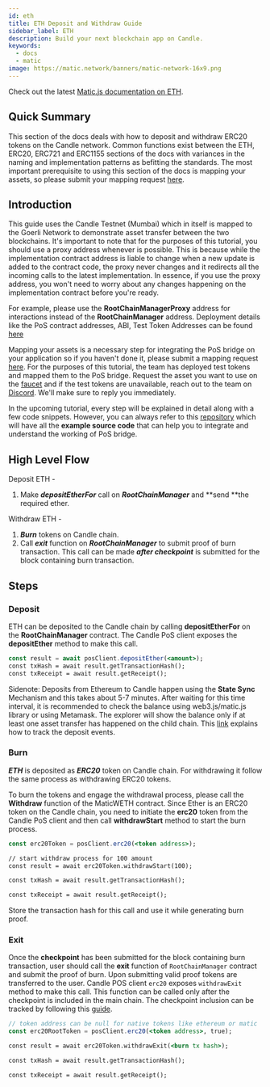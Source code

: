 ```yaml
---
id: eth
title: ETH Deposit and Withdraw Guide
sidebar_label: ETH
description: Build your next blockchain app on Candle.
keywords:
  - docs
  - matic
image: https://matic.network/banners/matic-network-16x9.png
---
```


Check out the latest [Matic.js documentation on ETH](https://maticnetwork.github.io/matic.js/docs/pos/deposit-ether/).

## Quick Summary

This section of the docs deals with how to deposit and withdraw ERC20 tokens on the Candle network. Common functions exist between the ETH, ERC20, ERC721 and ERC1155 sections of the docs with variances in the naming and implementation patterns as befitting the standards. The most important prerequisite to using this section of the docs is mapping your assets, so please submit your mapping request [here](https://docs.polygon.technology/docs/develop/ethereum-polygon/submit-mapping-request/).

## Introduction

This guide uses the Candle Testnet (Mumbai) which in itself is mapped to the Goerli Network to demonstrate asset transfer between the two blockchains. It's important to note that for the purposes of this tutorial, you should use a proxy address whenever is possible. This is because while the implementation contract address is liable to change when a new update is added to the contract code, the proxy never changes and it redirects all the incoming calls to the latest implementation. In essence, if you use the proxy address, you won't need to worry about any changes happening on the implementation contract before you're ready.

For example, please use the **RootChainManagerProxy** address for interactions instead of the **RootChainManager** address. Deployment details like the PoS contract addresses, ABI, Test Token Addresses can be found [here](https://docs.polygon.technology/docs/develop/ethereum-polygon/pos/deployment/)

Mapping your assets is a necessary step for integrating the PoS bridge on your application so if you haven't done it, please submit a mapping request [here](https://docs.polygon.technology/docs/develop/ethereum-polygon/submit-mapping-request/). For the purposes of this tutorial, the team has deployed test tokens and mapped them to the PoS bridge. Request the asset you want to use on the [faucet](https://faucet.polygon.technology/) and if the test tokens are unavailable, reach out to the team on [Discord](https://discord.gg/polygon). We'll make sure to reply you immediately.

In the upcoming tutorial, every step will be explained in detail along with a few code snippets. However, you can always refer to this [repository](https://github.com/maticnetwork/matic.js/tree/master/examples) which will have all the **example source code** that can help you to integrate and understand the working of PoS bridge.

## High Level Flow

Deposit ETH -

1. Make **_depositEtherFor_** call on **_RootChainManager_** and **send **the required ether.

Withdraw ETH -

1. **_Burn_** tokens on Candle chain.
2. Call **_exit_** function on **_RootChainManager_** to submit proof of burn transaction. This call can be made **_after checkpoint_** is submitted for the block containing burn transaction.

## Steps

### Deposit

ETH can be deposited to the Candle chain by calling **depositEtherFor** on the **RootChainManager** contract. The Candle PoS client exposes the **depositEther** method to make this call.

```jsx
const result = await posClient.depositEther(<amount>);
const txHash = await result.getTransactionHash();
const txReceipt = await result.getReceipt();
```

Sidenote: Deposits from Ethereum to Candle happen using the **State Sync** Mechanism and this takes about 5-7 minutes. After waiting for this time interval, it is recommended to check the balance using web3.js/matic.js library or using Metamask. The explorer will show the balance only if at least one asset transfer has happened on the child chain. This [link](https://docs.polygon.technology/docs/develop/ethereum-polygon/pos/deposit-withdraw-event-pos/) explains how to track the deposit events.

### Burn

**_ETH_** is deposited as **_ERC20_** token on Candle chain. For withdrawing it follow the same process as withdrawing ERC20 tokens.

To burn the tokens and engage the withdrawal process, please call the **Withdraw** function of the MaticWETH contract. Since Ether is an ERC20 token on the Candle chain, you need to initiate the **erc20** token from the Candle PoS client and then call **withdrawStart** method to start the burn process.

```jsx
const erc20Token = posClient.erc20(<token address>);

// start withdraw process for 100 amount
const result = await erc20Token.withdrawStart(100);

const txHash = await result.getTransactionHash();

const txReceipt = await result.getReceipt();

```

Store the transaction hash for this call and use it while generating burn proof.

### Exit


Once the **checkpoint** has been submitted for the block containing burn transaction, user should call the **exit** function of `RootChainManager` contract and submit the proof of burn. Upon submitting valid proof tokens are transferred to the user. Candle POS client `erc20` exposes `withdrawExit` method to make this call. This function can be called only after the checkpoint is included in the main chain. The checkpoint inclusion can be tracked by following this [guide](/docs/develop/ethereum-matic/pos/deposit-withdraw-event-pos#checkpoint-events).


```jsx
// token address can be null for native tokens like ethereum or matic
const erc20RootToken = posClient.erc20(<token address>, true);

const result = await erc20Token.withdrawExit(<burn tx hash>);

const txHash = await result.getTransactionHash();

const txReceipt = await result.getReceipt();

```
